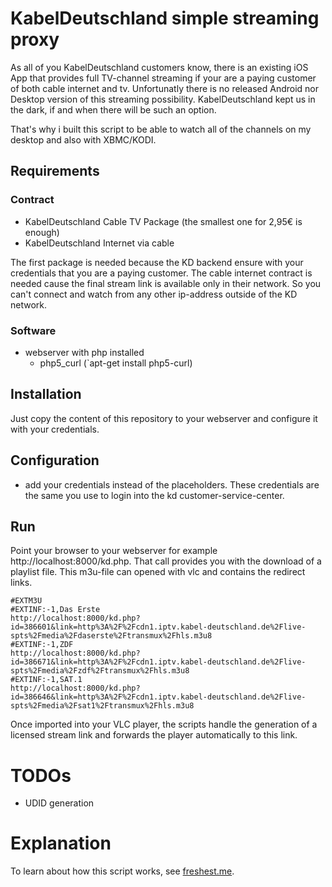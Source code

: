 # KabelDeutschland simple streaming proxy

As all of you KabelDeutschland customers know, there is an existing iOS App that provides full TV-channel streaming if your are a paying customer of both cable internet and tv.
Unfortunatly there is no released Android nor Desktop version of this streaming possibility. KabelDeutschland kept us in the dark, if and when there will be such an option.

That's why i built this script to be able to watch all of the channels on my desktop and also with XBMC/KODI.

## Requirements

### Contract

* KabelDeutschland Cable TV Package (the smallest one for 2,95€ is enough)
* KabelDeutschland Internet via cable

The first package is needed because the KD backend ensure with your credentials that you are a paying customer. The cable internet contract is needed cause the final stream link is available only in their network. So you can't connect and watch from any other ip-address outside of the KD network.

### Software

* webserver with php installed
	* php5_curl (`apt-get install php5-curl)
	
	
## Installation

Just copy the content of this repository to your webserver and configure it with your credentials.

## Configuration

* add your credentials instead of the placeholders. These credentials are the same you use to login into the kd customer-service-center.

## Run

Point your browser to your webserver for example http://localhost:8000/kd.php.
That call provides you with the download of a playlist file. This m3u-file can opened with vlc and contains the redirect links.

```
#EXTM3U
#EXTINF:-1,Das Erste
http://localhost:8000/kd.php?id=386601&link=http%3A%2F%2Fcdn1.iptv.kabel-deutschland.de%2Flive-spts%2Fmedia%2Fdaserste%2Ftransmux%2Fhls.m3u8
#EXTINF:-1,ZDF
http://localhost:8000/kd.php?id=386671&link=http%3A%2F%2Fcdn1.iptv.kabel-deutschland.de%2Flive-spts%2Fmedia%2Fzdf%2Ftransmux%2Fhls.m3u8
#EXTINF:-1,SAT.1
http://localhost:8000/kd.php?id=386646&link=http%3A%2F%2Fcdn1.iptv.kabel-deutschland.de%2Flive-spts%2Fmedia%2Fsat1%2Ftransmux%2Fhls.m3u8
```

Once imported into your VLC player, the scripts handle the generation of a licensed stream link and forwards the player automatically to this link.

# TODOs

 * UDID generation

# Explanation

To learn about how this script works, see [freshest.me](https://freshest.me).